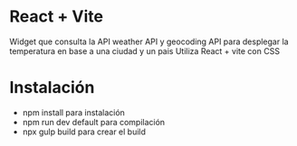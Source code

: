 # React + Vite

Widget que consulta la API weather API y geocoding API para desplegar la temperatura en base a una ciudad y un pais
Utiliza React + vite con CSS

 # Instalación
 * npm install para instalación
 * npm run dev default para compilación
 * npx gulp build para crear el build